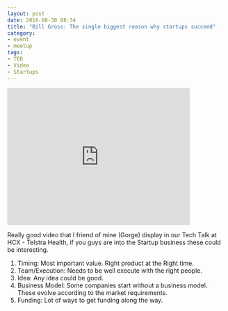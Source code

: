 ```yaml
---
layout: post
date: 2016-08-30 08:34
title: "Bill Gross: The single biggest reason why startups succeed"
category: 
- event
- meetup
tags:
- TED
- Video
- Startups
---
```


<iframe width="420" height="315" src="http://www.ted.com/talks/bill_gross_the_single_biggest_reason_why_startups_succeed/transcript?language=en#t-233108" frameborder="0" allowfullscreen></iframe>

Really good video that I friend of mine (Gorge) display in our Tech Talk at HCX - Telstra Health, if you guys are into the Startup business these could be interesting.

1. Timing: Most important value. Right product at the Right time.
2. Team/Execution:  Needs to be well execute with the right people.
3. Idea: Any idea could be good.
4. Business Model: Some companies start without a business model. These evolve according to the market requirements.
5. Funding: Lot of ways to get funding along the way.